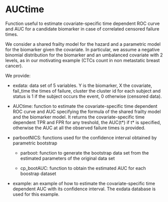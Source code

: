 # AUCtime
Function useful to estimate covariate-specific time dependent ROC curve and AUC for a candidate biomarker in case of correlated censored failure times.

We consider a shared frailty model for the hazard and a parametric model for the biomarker given the covariate. In particular, we assume a negative binomial distribution
for the biomarker and an umbalanced covariate with 2 levels, as in our motivating example (CTCs count in non metastatic breast cancer).

We provide:

- exdata: data set of 5 variables. Y is the biomarker, X the covariate, fail_time the times of failure, cluster the cluster id for each subject
 and status is 1 if the subject occurs the event, 0 otherwise (censored data).
 
- AUCtime: function to estimate the covariate-specific time dependent ROC curve and AUC specifying the formula of the shared frailty model 
 and the biomarker model. It returns the covariate-specific time dependent TPR and FPR for any treshold, the AUC(t*) if t* is specified, otherwise 
 the AUC at all the observed failure times is provided.
 
- parbootNICS: functions used for the confidence interval obtained by parametric bootstrap

  - parboot: function to generate the bootstrap data set from the estimated parameters of the original data set
  
  - cp_bootAUC: function to obtain the estimated AUC for each boostrap dataset
 
 - example: an example of how to estimate the covariate-specific time dependent AUC with its confidence interval. The exdata database is 
 used for this example.


